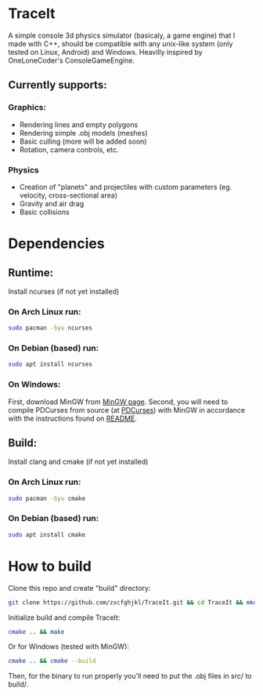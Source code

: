 # TraceIt
A simple console 3d physics simulator (basicaly, a game engine) that I made with C++, should be compatible with any unix-like system (only tested on Linux, Android) and Windows. Heavilly inspired by OneLoneCoder's ConsoleGameEngine.
## Currently supports:
### Graphics:
- Rendering lines and empty polygons
- Rendering simple .obj models (meshes)
- Basic culling (more will be added soon)
- Rotation, camera controls, etc.
### Physics
- Creation of "planets" and projectiles with custom parameters (eg. velocity, cross-sectional area)
- Gravity and air drag
- Basic collisions

# Dependencies
## Runtime:
Install ncurses (if not yet installed)
### On Arch Linux run:
```bash
sudo pacman -Syu ncurses
```
### On Debian (based) run:
```bash
sudo apt install ncurses
```
### On Windows:
First, download MinGW from [MinGW page](https://www.mingw-w64.org/). 
Second, you will need to compile PDCurses from source (at [PDCurses](https://github.com/wmcbrine/PDCurses)) with MinGW in accordance with the instructions found on [README](https://github.com/wmcbrine/PDCurses/tree/master/wincon/README.md).

## Build:
Install clang and cmake (if not yet installed)
### On Arch Linux run:
```bash
sudo pacman -Syu cmake
```
### On Debian (based) run:
```bash
sudo apt install cmake
```
# How to build
Clone this repo and create "build" directory:
```bash
git clone https://github.com/zxcfghjkl/TraceIt.git && cd TraceIt && mkdir build
```
Initialize build and compile TraceIt:
```bash
cmake .. && make
```
Or for Windows (tested with MinGW):
```bash
cmake .. && cmake --build
```
Then, for the binary to run properly you'll need to put the .obj files in src/ to build/.
